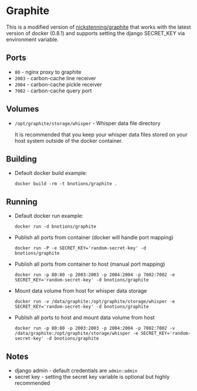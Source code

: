 Graphite
===

This is a modified version of [nickstenning/graphite](https://github.com/nickstenning/dockerfiles/tree/master/graphite) that works with the latest version of docker (0.8.1) and supports setting the django SECRET_KEY via environment variable.


Ports
---

* `80` - nginx proxy to graphite
* `2003` - carbon-cache line receiver
* `2004` - carbon-cache pickle receiver
* `7002` - carbon-cache query port


Volumes
---

* `/opt/graphite/storage/whisper` - Whisper data file directory

	It is recommended that you keep your whisper data files stored on your host system outside of the docker container.

Building
---

* Default docker build example:

	`docker build -rm -t bnotions/graphite .`


Running
---

* Default docker run example:

	`docker run -d bnotions/graphite`

* Publish all ports from container (docker will handle port mapping)

	`docker run -P -e SECRET_KEY='random-secret-key' -d bnotions/graphite`

* Publish all ports from container to host (manual port mapping)

	`docker run -p 80:80 -p 2003:2003 -p 2004:2004 -p 7002:7002 -e SECRET_KEY='random-secret-key' -d bnotions/graphite`
	
* Mount data volume from host for whisper data storage

	`docker run -v /data/graphite:/opt/graphite/storage/whisper -e SECRET_KEY='random-secret-key' -d bnotions/graphite`

* Publish all ports to host and mount data volume from host

	`docker run -p 80:80 -p 2003:2003 -p 2004:2004 -p 7002:7002 -v /data/graphite:/opt/graphite/storage/whisper -e SECRET_KEY='random-secret-key' -d bnotions/graphite`


Notes
---

* django admin - default credentials are `admin:admin`
* secret key - setting the secret key variable is optional but highly recommended
